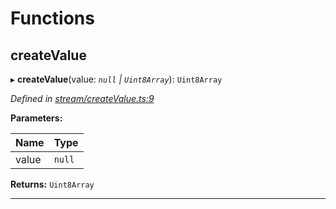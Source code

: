

# Functions

<a id="createvalue"></a>

##  createValue

▸ **createValue**(value: *`null` | `Uint8Array`*): `Uint8Array`

*Defined in [stream/createValue.ts:9](https://github.com/polkadot-js/common/blob/0710c73/packages/trie-codec/src/stream/createValue.ts#L9)*

**Parameters:**

| Name | Type |
| ------ | ------ |
| value | `null` | `Uint8Array` |

**Returns:** `Uint8Array`

___

